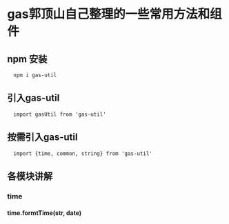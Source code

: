# gas郭顶山自己整理的一些常用方法和组件

## npm 安装

```
  npm i gas-util
```

## 引入gas-util
```
  import gasUtil from 'gas-util'
```

## 按需引入gas-util
```
  import {time, common, string} from 'gas-util'
```

## 各模块讲解

### time

#### time.formtTime(str, date)

